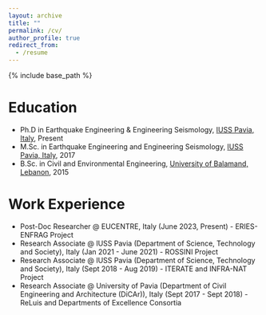 ```yaml
---
layout: archive
title: ""
permalink: /cv/
author_profile: true
redirect_from:
  - /resume
---
```


{% include base_path %}

Education
======
* Ph.D in Earthquake Engineering & Engineering Seismology, [IUSS Pavia, Italy](https://www.iusspavia.it/it), Present
* M.Sc. in Earthquake Engineering and Engineering Seismology, [IUSS Pavia, Italy](https://www.iusspavia.it/en), 2017
* B.Sc. in Civil and Environmental Engineering, [University of Balamand, Lebanon](https://www.balamand.edu.lb/home/Pages/default.aspx), 2015

Work Experience
======
* Post-Doc Researcher @ EUCENTRE, Italy (June 2023, Present) - ERIES-ENFRAG Project
* Research Associate @ IUSS Pavia (Department of Science, Technology and Society), Italy (Jan 2021 - June 2021) - ROSSINI Project
* Research Associate @ IUSS Pavia (Department of Science, Technology and Society), Italy (Sept 2018 - Aug 2019) - ITERATE and INFRA-NAT Project
* Research Associate @ University of Pavia (Department of Civil Engineering and Architecture (DiCAr)), Italy (Sept 2017 - Sept 2018) - ReLuis and Departments of Excellence Consortia
